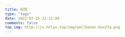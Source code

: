 ```yaml
---
title: 标签
type: "tags"
date: 2022-07-25 22:11:09
comments: false
top_img: http://js.hnlyx.top/img/wallhaven-6ox27q.png
---
```


